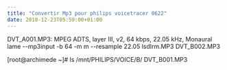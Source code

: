 ```yaml
---
title: "Convertir Mp3 pour philips voicetracer 0622"
date: 2010-12-23T05:59:00+01:00
---
```

<div>DVT_A001.MP3: MPEG ADTS, layer III, v2,  64 kbps, 22.05 kHz, Monaural</div><div>
</div>lame --mp3input -b 64 -m m --resample 22.05 lsdlrm.MP3 DVT_B002.MP3

[root@archimede ~]# ls /mnt/PHILIPS/VOICE/B/
DVT_B001.MP3

